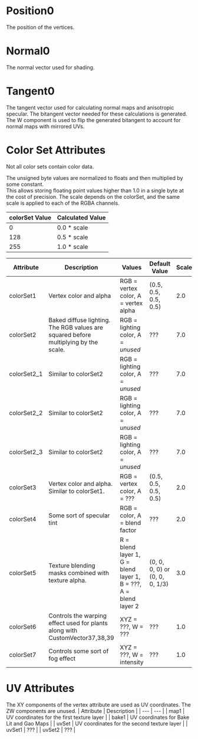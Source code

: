 # Position0
The position of the vertices.

# Normal0
The normal vector used for shading.  

# Tangent0
The tangent vector used for calculating normal maps and anisotropic specular. The bitangent vector needed for these calculations is generated.
The W component is used to flip the generated bitangent to account for normal maps with mirrored UVs. 

# Color Set Attributes
Not all color sets contain color data. 

The unsigned byte values are normalized to floats and then multiplied by some constant.  
This allows storing floating point values higher than 1.0 in a single byte at the cost of precision. 
The scale depends on the colorSet, and the same scale is applied to each of the RGBA channels.

| colorSet Value | Calculated Value | 
| --- | --- |
| 0 | 0.0 * scale |
| 128 | 0.5 * scale |
| 255 | 1.0 * scale | 

| Attribute | Description | Values | Default Value | Scale |
| --- | --- | --- | --- | --- |
| colorSet1 | Vertex color and alpha | RGB = vertex color, A = vertex alpha | (0.5, 0.5, 0.5, 0.5) | 2.0 | 
| colorSet2 | Baked diffuse lighting. The RGB values are squared before multiplying by the scale. | RGB = lighting color, A = *unused* | ??? | 7.0 
| colorSet2_1 | Similar to colorSet2 | RGB = lighting color, A = *unused* | ??? | 7.0 |
| colorSet2_2 | Similar to colorSet2 | RGB = lighting color, A = *unused* | ??? | 7.0 |
| colorSet2_3 | Similar to colorSet2 | RGB = lighting color, A = *unused* | ??? | 7.0 |
| colorSet3 | Vertex color and alpha. Similar to colorSet1. | RGB = vertex color, A = ??? | (0.5, 0.5, 0.5, 0.5) | 2.0 | 
| colorSet4 | Some sort of specular tint | RGB = color, A = blend factor | ??? | 2.0 |
| colorSet5 | Texture blending masks combined with texture alpha.  | R = blend layer 1, G = blend layer 1, B = ???, A = blend layer 2 | (0, 0, 0, 0) or (0, 0, 0, 1/3) |  3.0 | 
| colorSet6 | Controls the warping effect used for plants along with CustomVector37,38,39 | XYZ = ???, W = ??? | ??? | 1.0 |
| colorSet7 | Controls some sort of fog effect | XYZ = ???, W = intensity | ??? |  1.0 | 

# UV Attributes
The XY components of the vertex attribute are used as UV coordinates. The ZW components are unused. 
| Attribute | Description |
| --- | --- |
| map1 | UV coordinates for the first texture layer |
| bake1 | UV coordinates for Bake Lit and Gao Maps | 
| uvSet | UV coordinates for the second texture layer | 
| uvSet1 | ??? |
| uvSet2 | ??? |
